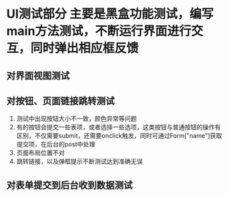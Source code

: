 # UI测试部分 主要是黑盒功能测试，编写main方法测试，不断运行界面进行交互，同时弹出相应框反馈  

## 对界面视图测试

## 对按钮、页面链接跳转测试
1. 测试中出现按钮大小不一致，颜色异常等问题
2. 有的按钮会提交一些表项，或者选择一些选项，这类按钮与普通按钮的操作有区别，不仅需要submit，还需要onclick触发，同时可通过Form["name"]获取提交项，在后台的post中处理
3. 页面布局位置不对
4. 跳转链接，以及弹框提示不断测试达到准确无误


## 对表单提交到后台收到数据测试
